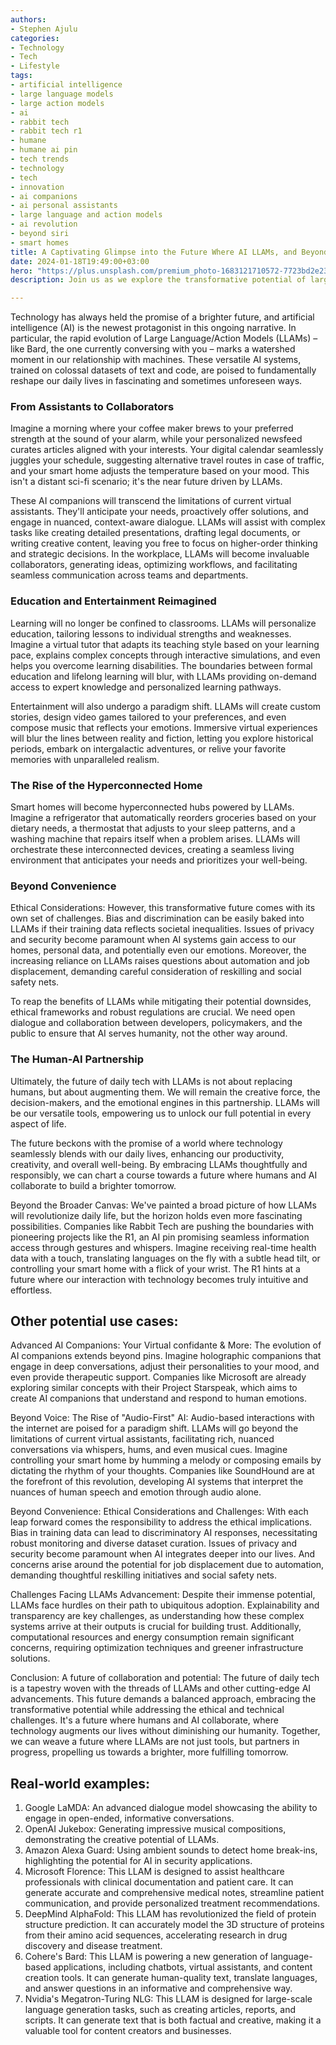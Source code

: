 ```yaml
---
authors:
- Stephen Ajulu
categories:
- Technology
- Tech
- Lifestyle
tags:
- artificial intelligence
- large language models
- large action models
- ai
- rabbit tech
- rabbit tech r1
- humane
- humane ai pin
- tech trends
- technology
- tech
- innovation
- ai companions
- ai personal assistants
- large language and action models
- ai revolution
- beyond siri
- smart homes
title: A Captivating Glimpse into the Future Where AI LLAMs, and Beyond Reshape Your Daily Life
date: 2024-01-18T19:49:00+03:00
hero: "https://plus.unsplash.com/premium_photo-1683121710572-7723bd2e235d?q=80&w=1932&auto=format&fit=crop&ixlib=rb-4.0.3&ixid=M3wxMjA3fDB8MHxwaG90by1wYWdlfHx8fGVufDB8fHx8fA%3D%3D"
description: Join us as we explore the transformative potential of large language & action models (LLAMs) on your daily life. Beyond convenience, it delves into ethical considerations, real-world examples, and challenges facing LLAMs advancement.

---
```

Technology has always held the promise of a brighter future, and artificial intelligence (AI) is the newest protagonist in this ongoing narrative. In particular, the rapid evolution of Large Language/Action Models (LLAMs) – like Bard, the one currently conversing with you – marks a watershed moment in our relationship with machines. These versatile AI systems, trained on colossal datasets of text and code, are poised to fundamentally reshape our daily lives in fascinating and sometimes unforeseen ways.

### From Assistants to Collaborators

Imagine a morning where your coffee maker brews to your preferred strength at the sound of your alarm, while your personalized newsfeed curates articles aligned with your interests. Your digital calendar seamlessly juggles your schedule, suggesting alternative travel routes in case of traffic, and your smart home adjusts the temperature based on your mood. This isn't a distant sci-fi scenario; it's the near future driven by LLAMs.

These AI companions will transcend the limitations of current virtual assistants. They'll anticipate your needs, proactively offer solutions, and engage in nuanced, context-aware dialogue. LLAMs will assist with complex tasks like creating detailed presentations, drafting legal documents, or writing creative content, leaving you free to focus on higher-order thinking and strategic decisions. In the workplace, LLAMs will become invaluable collaborators, generating ideas, optimizing workflows, and facilitating seamless communication across teams and departments.

### Education and Entertainment Reimagined

Learning will no longer be confined to classrooms. LLAMs will personalize education, tailoring lessons to individual strengths and weaknesses. Imagine a virtual tutor that adapts its teaching style based on your learning pace, explains complex concepts through interactive simulations, and even helps you overcome learning disabilities. The boundaries between formal education and lifelong learning will blur, with LLAMs providing on-demand access to expert knowledge and personalized learning pathways.

Entertainment will also undergo a paradigm shift. LLAMs will create custom stories, design video games tailored to your preferences, and even compose music that reflects your emotions. Immersive virtual experiences will blur the lines between reality and fiction, letting you explore historical periods, embark on intergalactic adventures, or relive your favorite memories with unparalleled realism.

### The Rise of the Hyperconnected Home

Smart homes will become hyperconnected hubs powered by LLAMs. Imagine a refrigerator that automatically reorders groceries based on your dietary needs, a thermostat that adjusts to your sleep patterns, and a washing machine that repairs itself when a problem arises. LLAMs will orchestrate these interconnected devices, creating a seamless living environment that anticipates your needs and prioritizes your well-being.

### Beyond Convenience

Ethical Considerations: However, this transformative future comes with its own set of challenges. Bias and discrimination can be easily baked into LLAMs if their training data reflects societal inequalities. Issues of privacy and security become paramount when AI systems gain access to our homes, personal data, and potentially even our emotions. Moreover, the increasing reliance on LLAMs raises questions about automation and job displacement, demanding careful consideration of reskilling and social safety nets.

To reap the benefits of LLAMs while mitigating their potential downsides, ethical frameworks and robust regulations are crucial. We need open dialogue and collaboration between developers, policymakers, and the public to ensure that AI serves humanity, not the other way around.

### The Human-AI Partnership

Ultimately, the future of daily tech with LLAMs is not about replacing humans, but about augmenting them. We will remain the creative force, the decision-makers, and the emotional engines in this partnership. LLAMs will be our versatile tools, empowering us to unlock our full potential in every aspect of life.

The future beckons with the promise of a world where technology seamlessly blends with our daily lives, enhancing our productivity, creativity, and overall well-being. By embracing LLAMs thoughtfully and responsibly, we can chart a course towards a future where humans and AI collaborate to build a brighter tomorrow.

Beyond the Broader Canvas: We've painted a broad picture of how LLAMs will revolutionize daily life, but the horizon holds even more fascinating possibilities. Companies like Rabbit Tech are pushing the boundaries with pioneering projects like the R1, an AI pin promising seamless information access through gestures and whispers. Imagine receiving real-time health data with a touch, translating languages on the fly with a subtle head tilt, or controlling your smart home with a flick of your wrist. The R1 hints at a future where our interaction with technology becomes truly intuitive and effortless.

## Other potential use cases:

Advanced AI Companions: Your Virtual confidante & More: The evolution of AI companions extends beyond pins. Imagine holographic companions that engage in deep conversations, adjust their personalities to your mood, and even provide therapeutic support. Companies like Microsoft are already exploring similar concepts with their Project Starspeak, which aims to create AI companions that understand and respond to human emotions.

Beyond Voice: The Rise of "Audio-First" AI: Audio-based interactions with the internet are poised for a paradigm shift. LLAMs will go beyond the limitations of current virtual assistants, facilitating rich, nuanced conversations via whispers, hums, and even musical cues. Imagine controlling your smart home by humming a melody or composing emails by dictating the rhythm of your thoughts. Companies like SoundHound are at the forefront of this revolution, developing AI systems that interpret the nuances of human speech and emotion through audio alone.

Beyond Convenience: Ethical Considerations and Challenges: With each leap forward comes the responsibility to address the ethical implications. Bias in training data can lead to discriminatory AI responses, necessitating robust monitoring and diverse dataset curation. Issues of privacy and security become paramount when AI integrates deeper into our lives. And concerns arise around the potential for job displacement due to automation, demanding thoughtful reskilling initiatives and social safety nets.

Challenges Facing LLAMs Advancement: Despite their immense potential, LLAMs face hurdles on their path to ubiquitous adoption. Explainability and transparency are key challenges, as understanding how these complex systems arrive at their outputs is crucial for building trust. Additionally, computational resources and energy consumption remain significant concerns, requiring optimization techniques and greener infrastructure solutions.

Conclusion: A future of collaboration and potential: The future of daily tech is a tapestry woven with the threads of LLAMs and other cutting-edge AI advancements. This future demands a balanced approach, embracing the transformative potential while addressing the ethical and technical challenges. It's a future where humans and AI collaborate, where technology augments our lives without diminishing our humanity. Together, we can weave a future where LLAMs are not just tools, but partners in progress, propelling us towards a brighter, more fulfilling tomorrow.

## Real-world examples:

1. Google LaMDA: An advanced dialogue model showcasing the ability to engage in open-ended, informative conversations.
2. OpenAI Jukebox: Generating impressive musical compositions, demonstrating the creative potential of LLAMs.
3. Amazon Alexa Guard: Using ambient sounds to detect home break-ins, highlighting the potential for AI in security applications.
4. Microsoft Florence: This LLAM is designed to assist healthcare professionals with clinical documentation and patient care. It can generate accurate and comprehensive medical notes, streamline patient communication, and provide personalized treatment recommendations.
5. DeepMind AlphaFold: This LLAM has revolutionized the field of protein structure prediction. It can accurately model the 3D structure of proteins from their amino acid sequences, accelerating research in drug discovery and disease treatment.
6. Cohere's Bard: This LLAM is powering a new generation of language-based applications, including chatbots, virtual assistants, and content creation tools. It can generate human-quality text, translate languages, and answer questions in an informative and comprehensive way.
7. Nvidia's Megatron-Turing NLG: This LLAM is designed for large-scale language generation tasks, such as creating articles, reports, and scripts. It can generate text that is both factual and creative, making it a valuable tool for content creators and businesses.
